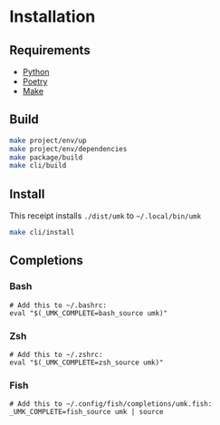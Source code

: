 # Installation
## Requirements
- [Python](https://www.python.org/)
- [Poetry](https://python-poetry.org/docs/#installation)
- [Make](https://www.gnu.org/software/make/manual/make.html)
## Build
```sh
make project/env/up
make project/env/dependencies
make package/build
make cli/build
```
## Install
This receipt installs `./dist/umk` to `~/.local/bin/umk` 
```sh
make cli/install
``` 
## Completions
### Bash
```
# Add this to ~/.bashrc:
eval "$(_UMK_COMPLETE=bash_source umk)"
```
### Zsh
```
# Add this to ~/.zshrc:
eval "$(_UMK_COMPLETE=zsh_source umk)"
```
### Fish
```
# Add this to ~/.config/fish/completions/umk.fish:
_UMK_COMPLETE=fish_source umk | source
```